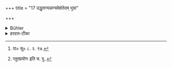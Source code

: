 +++
title = "17 उद्धृतान्यन्नान्यवेक्षेतेदम् भूया"

+++

<details><summary>Bühler</summary>

17. (If dinner is ready at the arrival of the guest), he himself shall portion out the food and look at it, saying (to himself), 'Is this (portion) greater, or this?'
</details>

<details><summary>हरदत्त-टीका</summary>

## सूत्रम्
उद्धृतान्यन्नान्यवेक्षेतेदं भूया३इद३मिति ॥ १७ ॥  
### प्रस्तावः
भोजनकाले त्वाह —  
## टिप्पनी
यावन्तो भोक्तारस्तावद्वा अन्नान्युद्धृत्य पृथक्पात्रेषु कृत्वा स्वयं संविभागं कृत्वा तान्यन्नान्यवेक्षेत-किमिदं भूयः प्रभूतमिदं वेति । विचारे प्लुतः । [^१]पूर्वं तु भाषायामित्येतदुपेक्षितं छान्दसोऽयं [^२]प्रयोग इति ॥ १७॥  

[^१]: पा० सू० ८. २. ९७.  

[^२]: प्लुतप्रयोगः इति च. पु..
</details>
